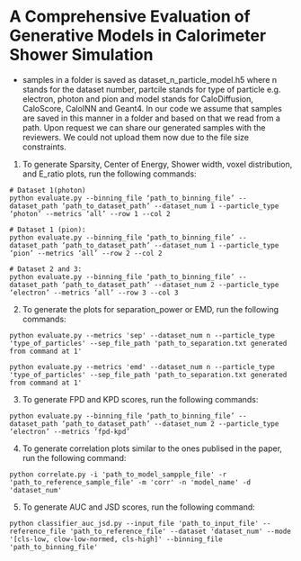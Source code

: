 # A Comprehensive Evaluation of Generative Models in Calorimeter Shower Simulation

* samples in a folder is saved as dataset_n_particle_model.h5 where n stands for the dataset number, partcile stands for type of particle e.g. electron, photon and pion and model stands for CaloDiffusion, CaloScore, CaloINN and Geant4. In our code we assume that samples are saved in this manner in a folder and based on that we read from a path. Upon request we can share our generated samples with the reviewers. We could not upload them now due to the file size constraints.

1. To generate Sparsity, Center of Energy, Shower width, voxel distribution, and E_ratio plots, run the following commands:

```
# Dataset 1(photon)
python evaluate.py --binning_file ‘path_to_binning_file’ --dataset_path ‘path_to_dataset_path’ --dataset_num 1 --particle_type ‘photon’ --metrics ‘all’ --row 1 --col 2

# Dataset 1 (pion):
python evaluate.py --binning_file ‘path_to_binning_file’ --dataset_path ‘path_to_dataset_path’ --dataset_num 1 --particle_type ‘pion’ --metrics ‘all’ --row 2 --col 2

# Dataset 2 and 3:
python evaluate.py --binning_file ‘path_to_binning_file’ --dataset_path ‘path_to_dataset_path’ --dataset_num 2 --particle_type ‘electron’ --metrics ‘all’ --row 3 --col 3
```

2. To generate the plots for separation_power or EMD, run the following commands:

```
python evaluate.py --metrics 'sep' --dataset_num n --particle_type 'type_of_particles' --sep_file_path 'path_to_separation.txt generated from command at 1'

python evaluate.py --metrics 'emd' --dataset_num n --particle_type 'type_of_particles' --sep_file_path 'path_to_separation.txt generated from command at 1'
```

3. To generate FPD and KPD scores, run the following commands:
```
python evaluate.py --binning_file ‘path_to_binning_file’ --dataset_path ‘path_to_dataset_path’ --dataset_num 2 --particle_type ‘electron’ --metrics ‘fpd-kpd’ 
```

4. To generate correlation plots similar to the ones publised in the paper, run the following command:
```
python correlate.py -i 'path_to_model_sampple_file' -r 'path_to_reference_sample_file' -m 'corr' -n 'model_name' -d 'dataset_num'
```

5. To generate AUC and JSD scores, run the following command:
```
python classifier_auc_jsd.py --input_file 'path_to_input_file' --reference_file 'path_to_reference_file' --dataset 'dataset_num' --mode '[cls-low, clow-low-normed, cls-high]' --binning_file 'path_to_binning_file'
```

